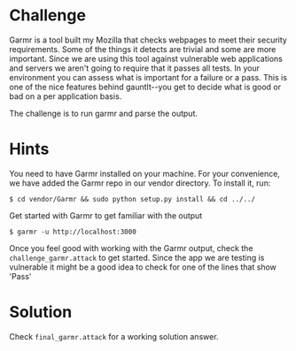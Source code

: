 # Challenge
Garmr is a tool built my Mozilla that checks webpages to meet their security requirements.  Some of the things it detects are trivial and some are more important.  Since we are using this tool against vulnerable web applications and servers we aren't going to require that it passes all tests.  In your environment you can assess what is important for a failure or a pass.  This is one of the nice features behind gauntlt--you get to decide what is good or bad on a per application basis.

The challenge is to run garmr and parse the output.

# Hints
You need to have Garmr installed on your machine.  For your convenience, we have added the Garmr repo in our vendor directory. To install it, run:
```
$ cd vendor/Garmr && sudo python setup.py install && cd ../../
```
Get started with Garmr to get familiar with the output
```
$ garmr -u http://localhost:3000 
```
Once you feel good with working with the Garmr output, check the `challenge_garmr.attack` to get started. Since the app we are testing is vulnerable it might be a good idea to check for one of the lines that show 'Pass'

# Solution
Check `final_garmr.attack` for a working solution answer.
